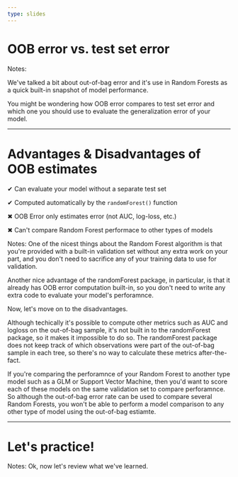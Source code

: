 ```yaml
---
type: slides
---
```


# OOB error vs. test set error

Notes: 

We've talked a bit about out-of-bag error and it's use in Random Forests as a quick built-in snapshot of model performance.

You might be wondering how OOB error compares to test set error and which one you should use to evaluate the generalization error of your model.

---

# Advantages & Disadvantages of OOB estimates

✔ Can evaluate your model without a separate test set

✔ Computed automatically by the `randomForest()` function

✖ OOB Error only estimates error (not AUC, log-loss, etc.)

✖ Can't compare Random Forest performace to other types of models


Notes: One of the nicest things about the Random Forest algorithm is that you're provided with a built-in validation set without any extra work on your part, and you don't need to sacrifice any of your training data to use for validation.

Another nice advantage of the randomForest package, in particular, is that it already has OOB error computation built-in, so you don't need to write any extra code to evaluate your model's perforamnce.

Now, let's move on to the disadvantages.

Although techically it's possible to compute other metrics such as AUC and logloss on the out-of-bag sample, it's not built in to the randomForest package, so it makes it impossible to do so.  The randomForest package does not keep track of which observations were part of the out-of-bag sample in each tree, so there's no way to calculate these metrics after-the-fact.

If you're comparing the perforamnce of your Random Forest to another type model such as a GLM or Support Vector Machine, then you'd want to score each of these models on the same validation set to compare perforamnce.  So although the out-of-bag error rate can be used to compare several Random Forests, you won't be able to perform a model comparison to any other type of model using the out-of-bag estiamte.


---

# Let's practice!

Notes: Ok, now let's review what we've learned.

